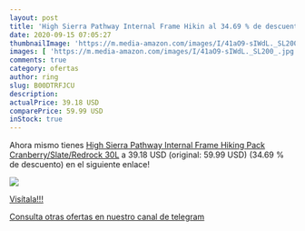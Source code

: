 ```yaml
---
layout: post
title: 'High Sierra Pathway Internal Frame Hikin al 34.69 % de descuento'
date: 2020-09-15 07:05:27
thumbnailImage: 'https://m.media-amazon.com/images/I/41aO9-sIWdL._SL200_.jpg'
images: [ 'https://m.media-amazon.com/images/I/41aO9-sIWdL._SL200_.jpg' ]
comments: true
category: ofertas
author: ring
slug: B00DTRFJCU
description:
actualPrice: 39.18 USD
comparePrice: 59.99 USD
inStock: true
---
```


Ahora mismo tienes [High Sierra Pathway Internal Frame Hiking Pack  Cranberry/Slate/Redrock  30L](https://www.amazon.com/dp/B00DTRFJCU/?tag=redken08-20) a 39.18 USD (original: 59.99 USD) (34.69 %  de descuento) en el siguiente enlace!

[![](https://m.media-amazon.com/images/I/41aO9-sIWdL._SL200_.jpg)](https://www.amazon.com/dp/B00DTRFJCU/?tag=redken08-20)

[Visítala!!!](https://www.amazon.com/dp/B00DTRFJCU/?tag=redken08-20)

[Consulta otras ofertas en nuestro canal de telegram](https://t.me/s/ofertas25)
